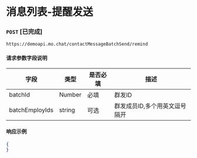 # 消息列表-提醒发送
### `POST`  [已完成]
```
https://demoapi.mo.chat/contactMessageBatchSend/remind
```

#### 请求参数字段说明

| 字段  | 类型 | 是否必填 | 描述|
| ------------- | ------------- | ------------------ | ------------------ |
| batchId  | Number  | 必填 | 群发ID |
| batchEmployIds  | string  | 可选 | 群发成员ID,多个用英文逗号隔开 |


#### 响应示例

```json
{
}
```